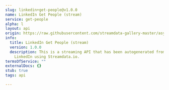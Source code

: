 ```yaml
---
slug: linkedin+get-people@v1.0.0
name: LinkedIn Get People (stream)
service: get-people
alpha: l
layout: api
origin: https://raw.githubusercontent.com/streamdata-gallery-master/asyncapi/master/_listings/linkedin/linkedin-get-people-stream-async.md
info:
  title: LinkedIn Get People (stream)
  version: 1.0.0
  description: This is a streaming API that has been autogenerated from the
    LinkedIn using Streamdata.io.
termsOfService: ""
externalDocs: {}
stub: true
tags: api

---
```

